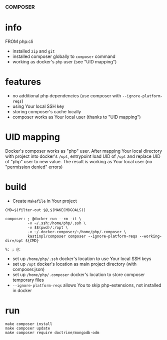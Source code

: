### COMPOSER

# info
FROM php:cli
+ installed `zip` and `git`
+ installed composer globally to `composer` command
+ working as docker's `php` user (see "UID mapping")

# features
+ no additional php dependencies (use composer with `--ignore-platform-reqs`)
+ using Your local SSH key
+ storing composer's cache locally
+ composer works as Your local user (thanks to "UID mapping")

# UID mapping

Docker's composer works as "php" user. After mapping Your local directory with project into docker's `/opt`, entrypoint load UID of `/opt` and replace UID of "php" user to new value. The result is working as Your local user (no "permission denied" errors)

# build

* Create `Makefile` in Your project
```
CMD=$(filter-out $@,$(MAKECMDGOALS))

composer: ; @docker run --rm -it \
          -v ~/.ssh:/home/php/.ssh \
          -v $$(pwd)/:/opt \
          -v ~/.docker-composer/:/home/php/.composer \
          kastinpl/composer composer --ignore-platform-reqs --working-dir=/opt ${CMD}

%: ; @:
```

* set up `/home/php/.ssh` docker's location to use Your local SSH keys
* set up `/opt` docker's location as main project directory (with composer.json)
* set up `/home/php/.composer` docker's location to store composer temporary files
* `--ignore-platform-reqs` allows You to skip php-extensions, not installed in docker

# run

```
make composer install
make composer update
make composer require doctrine/mongodb-odm
```